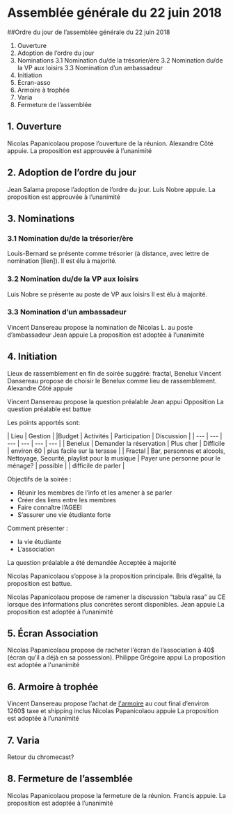 # Assemblée générale du 22 juin 2018

##Ordre du jour de l’assemblée générale du 22 juin 2018

1. Ouverture
2. Adoption de l’ordre du jour
3. Nominations
    3.1 Nomination du/de la trésorier/ère
    3.2 Nomination du/de la VP aux loisirs
    3.3 Nomination d’un ambassadeur
4. Initiation
5. Écran-asso
6. Armoire à trophée
7. Varia
8. Fermeture de l’assemblée


## 1. Ouverture

Nicolas Papanicolaou propose l’ouverture de la réunion.
Alexandre Côté appuie.
La proposition est approuvée à l’unanimité

## 2. Adoption de l’ordre du jour

Jean Salama propose l’adoption de l’ordre du jour.
Luis Nobre appuie.
La proposition est approuvée à l’unanimité

## 3. Nominations

### 3.1 Nomination du/de la trésorier/ère

Louis-Bernard se présente comme trésorier (à distance, avec lettre de nomination [lien]).
Il est élu à majorité.

### 3.2 Nomination du/de la VP aux loisirs

Luis Nobre se présente au poste de VP aux loisirs
Il est élu à majorité.

### 3.3 Nomination d’un ambassadeur

Vincent Dansereau propose la nomination de Nicolas L.  au poste d’ambassadeur
Jean appuie
La proposition est adoptée à l’unanimité

## 4. Initiation

Lieux de rassemblement en fin de soirée suggéré: fractal, Benelux
Vincent Dansereau propose de choisir le Benelux comme lieu de rassemblement.
Alexandre Côté appuie

Vincent Dansereau propose la question préalable
Jean appui
Opposition
La question préalable est battue

Les points apportés sont:

| Lieu | Gestion | |Budget | Activités | Participation | Discussion |
| --- | --- | --- | --- | --- | --- |
| Benelux | Demander la réservation | Plus cher | Difficile | environ 60 | plus facile sur la terasse |
| Fractal | Bar, personnes et alcools, Nettoyage, Securité, playlist pour la musique | Payer une personne pour le ménage? | possible | | difficile de parler |

Objectifs de la soirée :
* Réunir les membres de l’info et les amener à se parler
* Créer des liens entre les membres
* Faire connaître l’AGEEI
* S’assurer une vie étudiante forte

Comment présenter :
* la vie étudiante
* L’association

La question préalable a été demandée
Acceptée à majorité

Nicolas Papanicolaou s’oppose à la proposition principale.
Bris d’égalité, la proposition est battue.

Nicolas Papanicolaou propose de ramener la discussion “tabula rasa” au CE lorsque des informations plus concrètes seront disponibles.
Jean appuie
La proposition est adoptée à l’unanimité

## 5. Écran Association

Nicolas Papanicolaou propose de racheter l’écran de l’association à 40$ (écran qu’il a déjà en sa possession).
Philippe Grégoire appui
La proposition est adoptée a l'unanimité

## 6. Armoire à trophée

Vincent Dansereau propose l’achat de [l'armoire](http://www.greentradecanada.com/index.php/glass-showcase-sc3010.html) au cout final d’environ 1260$ taxe et shipping inclus
Nicolas Papanicolaou appuie
La proposition est adoptée à l’unanimité

## 7. Varia

Retour du chromecast?

## 8. Fermeture de l’assemblée

Nicolas Papanicolaou propose la fermeture de la réunion.
Francis appuie.
La proposition est adoptée à l’unanimité

